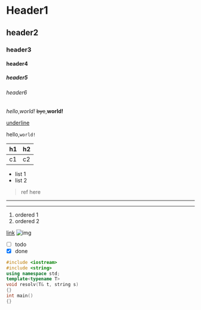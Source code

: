 # Header1
## header2

### header3

#### header4

##### header5

###### header6

_hello_,*world!*
~~bye~~,**world!**

<u>underline</u>

hello,`world!`

| h1   | h2   |
| ---- | ---- |
| c1   | c2   |

  <!-- comment -->


- list 1
- list 2

> ref here

***

---


1. ordered 1
2. ordered 2

[link](#anchor)
![img](/home/spes/Pictures/avatar.png)

- [ ] todo
- [x] done
```cpp
#include <iostream>
#include <string>
using namespace std;
template<typename T>
void resolv(T& t, string s)
{}
int main()
{}
```
